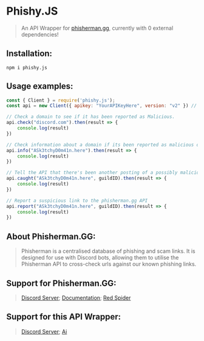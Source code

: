 # Phishy.JS
> An API Wrapper for [phisherman.gg](https://phisherman.gg), currently with 0 external dependencies!

## Installation:

```shell
npm i phishy.js
```

## Usage examples:

```javascript
const { Client } = require('phishy.js');
const api = new Client({ apikey: "YourAPIKeyHere", version: "v2" }) // v1 or v2

// Check a domain to see if it has been reported as Malicious.
api.check("discord.com").then(result => {
    console.log(result)
})

// Check information about a domain if its been reported as malicious or not
api.info("ASk3tchyD0m41n.here").then(result => {
    console.log(result)
})

// Tell the API that there's been another posting of a possibly malicious link.
api.caught("ASk3tchyD0m41n.here", guildID).then(result => {
    console.log(result)
})

// Report a suspicious link to the phisherman.gg API
api.report("ASk3tchyD0m41n.here", guildID).then(result => {
    console.log(result)
})
```

## About Phisherman.GG:
> Phisherman is a centralised database of phishing and scam links. It is designed for use with Discord bots, allowing them to utilise the Phisherman API to cross-check urls against our known phishing links.

## Support for Phisherman.GG:
> [Discord Server](https://discord.gg/QwrpmTgvWy);
> [Documentation](https://docs.phisherman.gg/#/);
> [Red Spider](https://discord.com/users/188032859276181504)

## Support for this API Wrapper:
> [Discord Server](https://discord.gg/QwrpmTgvWy);
> [Ai](https://discord.com/users/398018466856304640)

